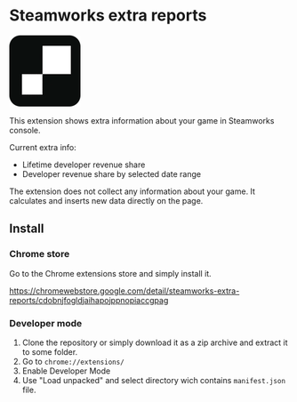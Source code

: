 # Steamworks extra reports

![Steamworks extra reports](/icon-128.png)

This extension shows extra information about your game in Steamworks console.

Current extra info:
- Lifetime developer revenue share
- Developer revenue share by selected date range

The extension does not collect any information about your game. It calculates and inserts new data directly on the page.

## Install

### Chrome store
Go to the Chrome extensions store and simply install it.

https://chromewebstore.google.com/detail/steamworks-extra-reports/cdobnjfogldjaihapojppnopiaccgpag

### Developer mode

1. Clone the repository or simply download it as a zip archive and extract it to some folder.
2. Go to `chrome://extensions/`
3. Enable Developer Mode
4. Use "Load unpacked" and select directory wich contains `manifest.json` file.
